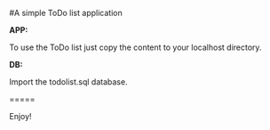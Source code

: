 #A simple ToDo list application

<strong>APP:</strong>

To use the ToDo list just copy the content to your localhost directory.

<strong>DB:</strong>

Import the todolist.sql database.

=====

Enjoy!
